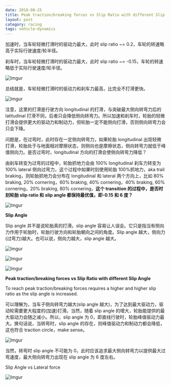 ```yaml
---
date: 2018-08-25
title: Peak traction/breaking forces vs Slip Ratio with different Slip Angle
layout: post
category: racing
tags: vehicle-dynamics
---
```


加速时，当车轮轻微打滑时的驱动力最大，此时 slip ratio ~= 0.2，车轮的转速略高于实际行驶速度/轮半径。

刹车时，当车轮轻微打滑时的驱动力最大，此时 slip ratio ~= -0.15，车轮的转速略低于实际行驶速度/轮半径。

![Imgur](https://goooooouwa.eu.org:8143/static/images/MEL8odC.png)

总结就是，车轮轻微打滑时的驱动力和刹车力最高，比完全不打滑更快。

![Imgur](https://goooooouwa.eu.org:8143/static/images/frjawKL.jpg)

注意，这里的打滑是行驶方向 longitudinal 的打滑，与突破最大侧向转弯力后的 latitudinal 打滑不同，后者只会降低侧向转弯力。所以加速和刹车时，轮胎的轻微打滑会提供更大的驱动力和制动力，但轮胎一定不能侧向打滑，否则侧向转弯力会只会下降。

问题是，在过弯时，此时存在一定侧向转弯力，如果轮胎 longitudinal 出现轻微打滑，轮胎处于与地面相对摩擦状态，则侧向也是摩擦状态，侧向转弯力就低于峰值侧向力。是否过弯时，longitudinal 方向的打滑会使侧向转弯力降低？

由刹车转变为过弯的过程中，轮胎抓地力会由 100% longitudinal 刹车力转变为 100% lateral 侧向过弯力，这个过程中如果时刻使用轮胎 100%抓地力，aka trail braking，则轮胎抓地力会分布在 longitudinal 和 lateral 两个方向上，比如 80% braking, 20% cornering，60% braking, 40% cornering，40% braking, 60% cornering，20% braking, 80% cornering，**这个 transition 的过程中，是否时刻轮胎 slip ratio 和 slip angle 都保持最优值，即-0.15 和 6 度？**

![Imgur](https://goooooouwa.eu.org:8143/static/images/fsObfQt.jpg)

**Slip Angle**

Slip angle 并不是说轮胎真的打滑。slip angle 容易让人误会。它只是指当有侧向力作用于轮胎时，轮胎行驶方向和轮胎朝向之间的角度。Slip angle 越大，侧向力(过弯力)越大。也可以说，侧向力越大，slip angle 越大。

![Imgur](https://goooooouwa.eu.org:8143/static/images/lrCLifq.jpg)

![Imgur](https://goooooouwa.eu.org:8143/static/images/QtqYCxV.jpg)

![Imgur](https://goooooouwa.eu.org:8143/static/images/YuSj9f2.jpg)

**Peak traction/breaking forces vs Slip Ratio with different Slip Angle**

To reach peak traction/breaking forces requires a higher and higher slip ratio as the slip angle is increased.

可以理解为，当车子侧向转弯力越大(slip angle 越大)，为了达到最大驱动力，驱动轮需要更大程度的(加速)打滑。当然，随着 slip angle 的增大，轮胎能提供的最大驱动力会随之减小。所以，slip angle 为 0，即直线行驶时，轮胎峰值驱动力最大。换句话说，当转弯时，slip angle 的存在，则峰值驱动力和制动力都会降低，这也符合 traction circle，make sense。

![Imgur](https://goooooouwa.eu.org:8143/static/images/mTicKwG.jpg)

当然，转弯时 slip angle 不可能为 0，此时应该追求最大侧向转弯力以提供最大过弯速度，最大侧向转弯力出现在 slip angle 为 6 度左右。

Slip Angle vs Lateral force

![Imgur](https://goooooouwa.eu.org:8143/static/images/h47xfRP.jpg)
